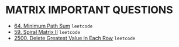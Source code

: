 # MATRIX IMPORTANT QUESTIONS

* [64. Minimum Path Sum](https://github.com/anujvaghani0/DSA-Java/tree/master/src/Matrix/MinimumPathSum.java) `leetcode`</br>
* [59. Spiral Matrix II](https://github.com/anujvaghani0/DSA-Java/blob/master/src/Matrix/SpiralMatrixII.java) `leetcode`</br>
* [2500. Delete Greatest Value in Each Row](https://github.com/anujvaghani0/DSA-Java/blob/master/src/Matrix/DeleteGreatestValueInEachRow.java) `leetcode`</br>